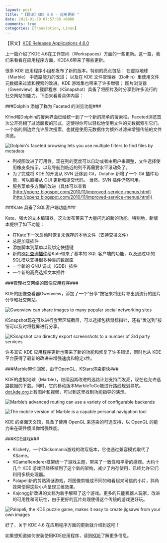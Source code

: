 ```yaml
---
layout: post
title: "【翻译】KDE 4.6 - 应用更新 "
date: 2011-01-30 07:57:50 +0000
comments: true
categories: [Translation, Linux]
---
```


【原文】[KDE Releases Applications 4.6.0][original_article]   
   
上一篇介绍了KDE 4.6在工作空间（Workspaces）方面的一些更新。这一篇，我们来看看在应用程序方面，KDE4.6带来了哪些更新。   

很多 KDE 应用程序小组都发布了新的版本。特别的亮点包括： 在虚拟地球（Marble） 中选路能力的改进； 以及在 KDE 文件管理器（Dolhin）里使用文件元数据来过滤和搜索的改进。KDE 游戏集也带来了许多增强； 图片浏览器（Gwenview）和截屏程序（KSnapshot）具备了将图片及时分享到许多流行的社交网站的能力。下面来看看具体内容：   

<!-- more -->

###Dolphin 添加了称为 Faceted 的浏览功能###
    
Kfind和Dolphin的搜索界面已经统一到了一个新的简单的搜索栏。Faceted浏览首次公开亮相了过滤面板的形式，这使得你可以轻松地使用文件的元数据索引它们。一个新的侧边烂允许层次搜索，也就是使用元数据作为额外过滤来增强传统的文件浏览。   

![Dolphin's faceted browsing lets you use multiple filters to find files by metadata][pic_1]

* 列视图改进了可用性。现在列的宽度可以自动或者由用户来调整，文件选择使用橡皮条指示，以及导航到临近的列不再需要水平滚动条了。
* 为了完成将 KDE 的开发从 SVN 迁移到 Git，Dolphin 新增了一个 Git 插件功能，可以直接从 GUI 更新和提交代码。 当然，SVN 插件仍然可用。
* 服务菜单多方面的改进（具体可以查看[http://ppenz.blogspot.com/2010/11/improved-service-menus.html](http://ppenz.blogspot.com/2010/11/improved-service-menus.html))   

###Kate 具备了SQL客户端功能###

Kate，强大的文本编辑器，这次发布带来了大量闪光的新的功能。特别地，新版本提供了如下功能：

* 在Kate下一次启动时恢复未保存的本地文件（支持交换文件）
* 总是加载插件
* 添加脚本到菜单以及绑定快捷键
* 新的[SQL查询插件][SQLPlugin_link]给Kate带来了基本的 SQL 客户端的功能，以及通过Qt的SQL模块支持很多种类的数据库
* 一个新的 GNU 调式（GDB）插件
* 一个新的高亮选择文本插件

###管理社交网络的图像应用程序###

KDE的图像查看器Gwenview，添加了一个“分享”按钮来将图片导出到流行的图片分享和社交网站。   
   
![Gwenview can share images to many popular social networking sites][pic_2]

KSnapshot现在可以进行套索区域截屏，可以选择包括鼠标指针，还有“发送到”按钮可以及时将截屏进行分享。  

![KSnapshot can directly export screenshots to a number of 3rd party services][pic_3]

许多其它 KDE 应用程序更新也带来了新的功能和修复了许多错误，同时也从 KDE 平台获得了最新的改进来增强速度和稳定x性。      

###Marble带你回家，由于OpenGL，KStars渲染更快###

KDE的虚拟地球（Marble），继续因其改进的选路计划支持而发亮，现在也允许选路数据的下载。同时，它的移动版本MarbleToGo能进行路线规划导航。[dot.kde.org](http://dot.kde.org)上有图片和视频，可以到这里找到功能指导的演示。   

![Marble’s advanced routing can use a variety of configurable backends][pic_4]

![The mobile version of Marble is a capable personal navigation tool][pic_5]

KDE 的桌面天文馆，具备了使用 OpenGL 来渲染的可选支持，以 OpenGL 的能力来在硬件傻瓜你增强性能。   

###KDE游戏###

* Klickety，一个Clickomania游戏的改写版本，它也通过兼容模式取代了KSame。
* KGameRenderer框架统一了游戏主题，带来了一致性和平滑的感观。大约十几个 KDE 游戏已经移植到了这个新的架构，减少了内存使用，已经允许它们利用多核处理器。
* Palapeli新的剪贴猜谜游戏，将图像剪辑成不同的和看起来可信的小片，斜角效果使得这些小片呈现三维效果。
* Kajongg新改进的文档为新手解释了这个游戏。更多的只能机器人玩家，改进的可用性和可玩性，由于更好的瓦片处理使得这个传统的游戏更好玩。

![Palapeli, the KDE puzzle game, makes it easy to create jigsaws from your own images][pic_6]

好了，关于 KDE 4.6 在应用程序方面的更新就介绍到这吧！

如果想知道如何安装使用KDE应用程序，请到[KDE][kde_link]了解更多信息。


  
[original_article]: http://www.kde.org/announcements/4.6/applications.php
[SQLPlugin_link]: http://kate-editor.org/2010/07/29/katesql-a-new-plugin-for-kate/
[kde_link]: http://www.kde.org
[pic_1]: http://www.kde.org/announcements/4.6/screenshots/46-a05.png
[pic_2]: http://www.kde.org/announcements/4.6/screenshots/thumbs/46-a03.png
[pic_3]: http://www.kde.org/announcements/4.6/screenshots/thumbs/46-a04.png
[pic_4]: http://www.kde.org/announcements/4.6/screenshots/thumbs/46-a01.png
[pic_5]: http://www.kde.org/announcements/4.6/screenshots/thumbs/46-a06.png
[pic_6]: http://www.kde.org/announcements/4.6/screenshots/thumbs/46-a02.png